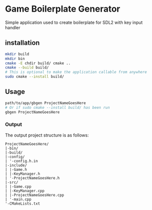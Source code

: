 # Game Boilerplate Generator

Simple application used to create boilerplate for SDL2 with key input handler

## installation
```bash
mkdir build
mkdir bin
cmake -E chdir build/ cmake ..
cmake --build build/
# This is optional to make the application callable from anywhere
sudo cmake --install build/
```

## Usage
```bash
path/to/app/gbgen ProjectNameGoesHere
# Or if sudo cmake --install build/ has been run
gbgen ProjectNameGoesHere
```

### Output
The output project structure is as follows:
```
ProjectNameGoesHere/
|-bin/
|-build/
|-config/
| '-config.h.in
|-include/
| |-Game.h
| |-KeyManager.h
| '-ProjectNameGoesHere.h
|-src/
| |-Game.cpp
| |-KeyManager.cpp
| |-ProjectNameGoesHere.cpp
| '-main.cpp
'-CMakeLists.txt
```
